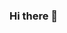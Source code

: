 ### Hi there 👋

<!--
**maheshkutty/maheshkutty** is a ✨ _special_ ✨ repository because its `README.md` (this file) appears on your GitHub profile.

Here are some ideas to get you started:

🔭 I’m currently working on meal planner mobile application
🌱 I’m currently learning React Native and firebase
👯 I’m looking to collaborate on React Native and ML Projects
💬 Ask me about web and mobile app developement
⚡ Fun fact: Is i am always available
